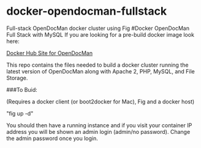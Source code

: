docker-opendocman-fullstack
===========================

Full-stack OpenDocMan docker cluster using Fig
#Docker OpenDocMan Full Stack with MySQL
If you are looking for a pre-build docker image look here:

[Docker Hub Site for OpenDocMan](https://registry.hub.docker.com/u/stephenlawrence/opendocman-www/)

This repo contains the files needed to build a docker cluster running
the latest version of OpenDocMan along with Apache 2, PHP, MySQL, and File Storage.

###To Buid:

(Requires a docker client (or boot2docker for Mac), Fig and a docker host)

"fig up -d"

You should then have a running instance and if you visit your container IP address you 
will be shown an admin login (admin/no password). Change the admin password once you login.
